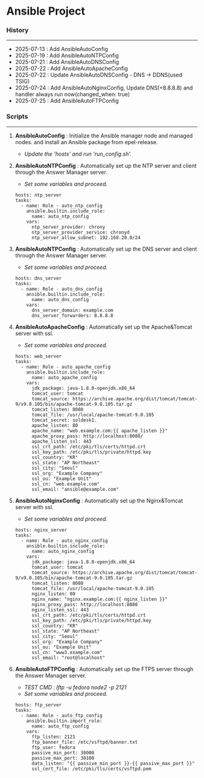 # Ansible Project
### History
---
- 2025-07-13 : Add AnsibleAutoConfig
- 2025-07-19 : Add AnsibleAutoNTPConfig
- 2025-07-21 : Add AnsibleAutoDNSConfig
- 2025-07-22 : Add AnsibleAutoApacheConfig
- 2025-07-22 : Update AnsibleAutoDNSConfig - DNS -> DDNS(used TSIG)
- 2025-07-24 : Add AnsibleAutoNginxConfig, Update DNS(+8.8.8.8) and handler always run now(changed_when: true)
- 2025-07-25 : Add AnsibleAutoFTPConfig

### Scripts
---
1. **AnsibleAutoConfig** : Initialize the Ansible manager node and managed nodes. and install an Ansible package from epel-release.
    - _Update the 'hosts' and run 'run_config.sh'._
    
2. **AnsibleAutoNTPConfig** : Automatically set up the NTP server and client through the Answer Manager server.
    - _Set some variables and proceed._
    ```EXAMPLE
    hosts: ntp_server
    tasks:
      - name: Role - auto_ntp_config
        ansible.builtin.include_role:
          name: auto_ntp_config
        vars:
          ntp_server_provider: chrony
          ntp_server_provider_service: chronyd
          ntp_server_allow_subnet: 192.168.20.0/24
    ```
    
2. **AnsibleAutoNTPConfig** : Automatically set up the DNS server and client through the Answer Manager server.
    - _Set some variables and proceed._
    ```EXAMPLE
    hosts: dns_server
    tasks:
      - name: Role - auto_dns_config
        ansible.builtin.include_role:
          name: auto_dns_config
        vars:
          dns_server_domain: example.com
          dns_server_forwarders: 8.8.8.8
    ```

3. **AnsibleAutoApacheConfig** : Automatically set up the Apache&Tomcat server with ssl.
    - _Set some variables and proceed._
    ```EXAMPLE
    hosts: web_server
    tasks:
      - name: Role - auto_apache_config
        ansible.builtin.include_role:
          name: auto_apache_config
        vars:
          jdk_package: java-1.8.0-openjdk.x86_64
          tomcat_user: tomcat
          tomcat_source: https://archive.apache.org/dist/tomcat/tomcat-9/v9.0.105/bin/apache-tomcat-9.0.105.tar.gz
          tomcat_listen: 8080
          tomcat_file: /usr/local/apache-tomcat-9.0.105
          tomcat_secret: soldesk1.
          apache_listen: 80
          apache_name: "web.example.com:{{ apache_listen }}"
          apache_proxy_pass: http://localhost:8080/
          apache_listen_ssl: 443
          ssl_crt_path: /etc/pki/tls/certs/httpd.crt
          ssl_key_path: /etc/pki/tls/private/httpd.key
          ssl_country: "KR"
          ssl_state: "AP Northeast"
          ssl_city: "Seoul"
          ssl_org: "Example Company"
          ssl_ou: "Example Unit"
          ssl_cn: "web.example.com"
          ssl_email: "ansible@example.com"
    ```

4. **AnsibleAutoNginxConfig** : Automatically set up the Nginx&Tomcat server with ssl.
    - _Set some variables and proceed._
    ```EXAMPLE
    hosts: nginx_server
    tasks:
      - name: Role - auto_nginx_config
        ansible.builtin.include_role:
          name: auto_nginx_config
        vars:
          jdk_package: java-1.8.0-openjdk.x86_64
          tomcat_user: tomcat
          tomcat_source: https://archive.apache.org/dist/tomcat/tomcat-9/v9.0.105/bin/apache-tomcat-9.0.105.tar.gz
          tomcat_listen: 8080
          tomcat_file: /usr/local/apache-tomcat-9.0.105
          nginx_listen: 80
          nginx_name: "nginx.example.com:{{ nginx_listen }}"
          nginx_proxy_pass: http://localhost:8080
          nginx_listen_ssl: 443
          ssl_crt_path: /etc/pki/tls/certs/httpd.crt
          ssl_key_path: /etc/pki/tls/private/httpd.key
          ssl_country: "KR"
          ssl_state: "AP Northeast"
          ssl_city: "Seoul"
          ssl_org: "Example Company"
          ssl_ou: "Example Unit"
          ssl_cn: "www3.example.com"
          ssl_email: "root@localhost"
    ```

2. **AnsibleAutoFTPConfig** : Automatically set up the FTPS server through the Answer Manager server.
    - _TEST CMD : lftp -u fedora node2 -p 2121_
    - _Set some variables and proceed._
    ```EXAMPLE
    hosts: ftp_server
    tasks:
      - name: Role - auto_ftp_config
        ansible.builtin.import_role:
          name: auto_ftp_config
        vars:
          ftp_listen: 2121
          ftp_banner_file: /etc/vsftpd/banner.txt 
          ftp_user: fedora
          passive_min_port: 30000
          passive_max_port: 30100
          data_listen: "{{ passive_min_port }}-{{ passive_max_port }}"
          ssl_cert_file: /etc/pki/tls/certs/vsftpd.pem
    ```
